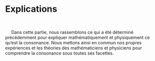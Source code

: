 # Explications

<p>&nbsp;</p>
<p>&nbsp;&nbsp;&nbsp;&nbsp;
    Dans cette partie, nous rassemblons ce qui a &eacute;t&eacute; d&eacute;termin&eacute; pr&eacute;c&eacute;demment pour expliquer math&eacute;matiquement et physiquement ce qu&rsquo;est la consonance. Nous mettons ainsi en commun nos propres exp&eacute;riences et les th&eacute;ories des math&eacute;maticiens et physiciens pour comprendre la consonance sous toutes ses facettes.
</p>